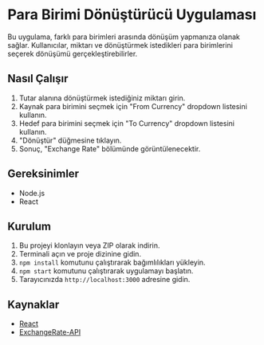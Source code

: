 # Para Birimi Dönüştürücü Uygulaması

Bu uygulama, farklı para birimleri arasında dönüşüm yapmanıza olanak sağlar. Kullanıcılar, miktarı ve dönüştürmek istedikleri para birimlerini seçerek dönüşümü gerçekleştirebilirler.

## Nasıl Çalışır

1. Tutar alanına dönüştürmek istediğiniz miktarı girin.
2. Kaynak para birimini seçmek için "From Currency" dropdown listesini kullanın.
3. Hedef para birimini seçmek için "To Currency" dropdown listesini kullanın.
4. "Dönüştür" düğmesine tıklayın.
5. Sonuç, "Exchange Rate" bölümünde görüntülenecektir.

## Gereksinimler

- Node.js
- React

## Kurulum

1. Bu projeyi klonlayın veya ZIP olarak indirin.
2. Terminali açın ve proje dizinine gidin.
3. `npm install` komutunu çalıştırarak bağımlılıkları yükleyin.
4. `npm start` komutunu çalıştırarak uygulamayı başlatın.
5. Tarayıcınızda `http://localhost:3000` adresine gidin.

## Kaynaklar

- [React](https://reactjs.org/)
- [ExchangeRate-API](https://www.exchangerate-api.com/)
